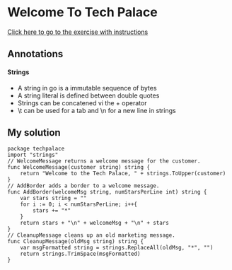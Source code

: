 # Welcome To Tech Palace
<a href="https://exercism.org/tracks/go/exercises/welcome-to-tech-palace">Click here to go to the exercise with instructions</a>

## Annotations
#### Strings
- A string in go is a immutable sequence of bytes
- A string literal is defined between double quotes
- Strings can be concatened vi the + operator
- \t can be used for a tab and \n for a new line in strings

## My solution

````
package techpalace
import "strings"
// WelcomeMessage returns a welcome message for the customer.
func WelcomeMessage(customer string) string {
	return "Welcome to the Tech Palace, " + strings.ToUpper(customer)
}
// AddBorder adds a border to a welcome message.
func AddBorder(welcomeMsg string, numStarsPerLine int) string {
    var stars string = ""
	for i := 0; i < numStarsPerLine; i++{
        stars += "*"
    }
	return stars + "\n" + welcomeMsg + "\n" + stars
}
// CleanupMessage cleans up an old marketing message.
func CleanupMessage(oldMsg string) string {
	var msgFormatted string = strings.ReplaceAll(oldMsg, "*", "")
    return strings.TrimSpace(msgFormatted)
}
````
